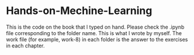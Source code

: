 # Hands-on-Mechine-Learning
This is the code on the book that I typed on hand.
Please check the .ipynb file corresponding to the folder name. This is what I wrote by myself.
The work file (for example, work-8) in each folder is the answer to the exercises in each chapter.
